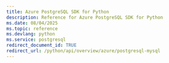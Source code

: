 ```yaml
---
title: Azure PostgreSQL SDK for Python
description: Reference for Azure PostgreSQL SDK for Python
ms.date: 08/04/2025
ms.topic: reference
ms.devlang: python
ms.service: postgresql
redirect_document_id: TRUE
redirect_url: /python/api/overview/azure/postgresql-mysql
---
```

